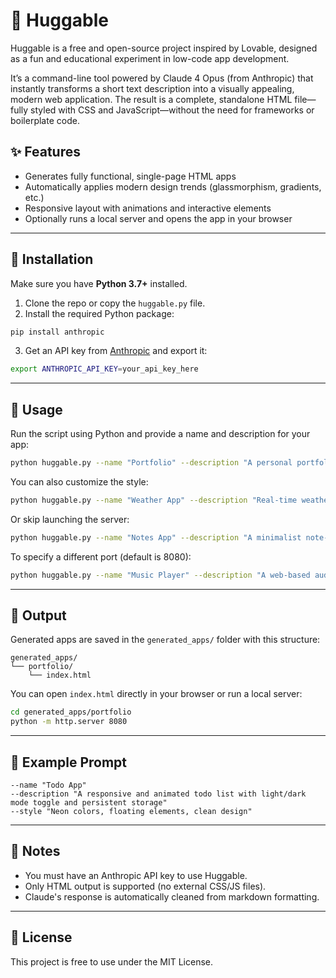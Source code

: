 # 🧸 Huggable
Huggable is a free and open-source project inspired by Lovable, designed as a fun and educational experiment in low-code app development.

It’s a command-line tool powered by Claude 4 Opus (from Anthropic) that instantly transforms a short text description into a visually appealing, modern web application. The result is a complete, standalone HTML file—fully styled with CSS and JavaScript—without the need for frameworks or boilerplate code.

## ✨ Features

* Generates fully functional, single-page HTML apps
* Automatically applies modern design trends (glassmorphism, gradients, etc.)
* Responsive layout with animations and interactive elements
* Optionally runs a local server and opens the app in your browser

---

## 🚀 Installation

Make sure you have **Python 3.7+** installed.

1. Clone the repo or copy the `huggable.py` file.
2. Install the required Python package:

```bash
pip install anthropic
```

3. Get an API key from [Anthropic](https://www.anthropic.com/) and export it:

```bash
export ANTHROPIC_API_KEY=your_api_key_here
```

---

## 🧪 Usage

Run the script using Python and provide a name and description for your app:

```bash
python huggable.py --name "Portfolio" --description "A personal portfolio site with a contact form"
```

You can also customize the style:

```bash
python huggable.py --name "Weather App" --description "Real-time weather app" --style "Futuristic, glassmorphism"
```

Or skip launching the server:

```bash
python huggable.py --name "Notes App" --description "A minimalist note-taking app" --no-run
```

To specify a different port (default is 8080):

```bash
python huggable.py --name "Music Player" --description "A web-based audio player" --port 3000
```

---

## 📁 Output

Generated apps are saved in the `generated_apps/` folder with this structure:

```
generated_apps/
└── portfolio/
    └── index.html
```

You can open `index.html` directly in your browser or run a local server:

```bash
cd generated_apps/portfolio
python -m http.server 8080
```

---

## 💬 Example Prompt

```
--name "Todo App"
--description "A responsive and animated todo list with light/dark mode toggle and persistent storage"
--style "Neon colors, floating elements, clean design"
```

---

## 🛑 Notes

* You must have an Anthropic API key to use Huggable.
* Only HTML output is supported (no external CSS/JS files).
* Claude's response is automatically cleaned from markdown formatting.

---

## 📜 License

This project is free to use under the MIT License.
